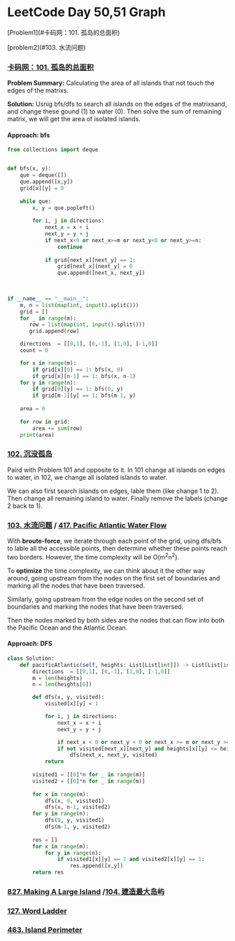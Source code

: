 # LeetCode Day 50,51 Graph



[Problem1](#卡码网：101. 孤岛的总面积)

[problem2](#103. 水流问题)

### [卡码网：101. 孤岛的总面积](https://kamacoder.com/problempage.php?pid=1173)

**Problem Summary:** Calculating the area of all islands that not touch the edges of the matrixs.

**Solution:** Usnig bfs/dfs to search all islands on the edges of the matrixsand, and change these gound (1) to water (0). Then solve the sum of remaining matrix, we will get the area of isolated islands.

#### **Approach: bfs**

```python
from collections import deque


def bfs(x, y):
    que = deque([])
    que.append([x,y])
    grid[x][y] = 0
    
    while que:
        x, y = que.popleft()
        
        for i, j in directions:
            next_x = x + i
            next_y = y + j
            if next_x<0 or next_x>=m or next_y<0 or next_y>=n:
                continue
            
            if grid[next_x][next_y] == 1:
                grid[next_x][next_y] = 0
                que.append([next_x, next_y])
    
    

if __name__ == "__main__":
    m, n = list(map(int, input().split()))
    grid = []
    for _ in range(m):
       row = list(map(int, input().split()))
       grid.append(row)

    directions  = [[0,1], [0,-1], [1,0], [-1,0]]
    count = 0

    for x in range(m):
        if grid[x][0] == 1: bfs(x, 0)
        if grid[x][n-1] == 1: bfs(x, n-1)
    for y in range(n):
        if grid[0][y] == 1: bfs(0, y)
        if grid[m-1][y] == 1: bfs(m-1, y)
    
    area = 0
    
    for row in grid:
        area += sum(row)
    print(area)
```



### [102. 沉没孤岛](https://kamacoder.com/problempage.php?pid=1174)

Paird with Problem 101 and opposite to it. In 101 change all islands on edges to water, in 102, we change all isolated islands to water. 

We can also first search islands on edges, lable them (like change 1 to 2). Then change all remaining island to water. Finally remove the labels (change 2 back to 1).



### [103. 水流问题](https://kamacoder.com/problempage.php?pid=1175) / [417. Pacific Atlantic Water Flow](https://leetcode.com/problems/pacific-atlantic-water-flow)

With **broute-force**, we iterate through each point of the grid, using dfs/bfs to lable all the accessible points, then determine whether these points reach two borders. However, the time complexity will be O(m<sup>2</sup>n<sup>2</sup>).

To **optimize** the time complexity, we can think about it the other way around, going upstream from the nodes on the first set of boundaries and marking all the nodes that have been traversed.

Similarly, going upstream from the edge nodes on the second set of boundaries and marking the nodes that have been traversed.

Then the nodes marked by both sides are the nodes that can flow into both the Pacific Ocean and the Atlantic Ocean.

#### Approach: DFS

```python
class Solution:
    def pacificAtlantic(self, heights: List[List[int]]) -> List[List[int]]:
        directions  = [[0,1], [0,-1], [1,0], [-1,0]]
        m = len(heights)
        n = len(heights[0])

        def dfs(x, y, visited):
            visited[x][y] = 1

            for i, j in directions:
                next_x = x + i
                next_y = y + j

                if next_x < 0 or next_y < 0 or next_x >= m or next_y >= n: continue
                if not visited[next_x][next_y] and heights[x][y] <= heights[next_x][next_y]: 
                    dfs(next_x, next_y, visited)
            return
        
        visited1 = [[0]*n for _ in range(m)]
        visited2 = [[0]*n for _ in range(m)]
        
        for x in range(m):
            dfs(x, 0, visited1)
            dfs(x, n-1, visited2)
        for y in range(n):
            dfs(0, y, visited1)
            dfs(m-1, y, visited2)
        
        res = []
        for x in range(m):
            for y in range(n):
                if visited1[x][y] == 1 and visited2[x][y] == 1:
                    res.append([x,y])
        return res
```



### [827. Making A Large Island](https://leetcode.com/problems/making-a-large-island/) /[104. 建造最大岛屿](https://kamacoder.com/problempage.php?pid=1176)





### [127. Word Ladder](https://leetcode.com/problems/word-ladder/)



### [463. Island Perimeter](https://leetcode.com/problems/island-perimeter/)
